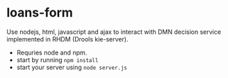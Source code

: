 # loans-form
Use nodejs, html, javascript and ajax to interact with DMN decision service implemented in RHDM (Drools kie-server).

- Requries node and npm.
- start by running `npm install`
- start your server using `node server.js`
